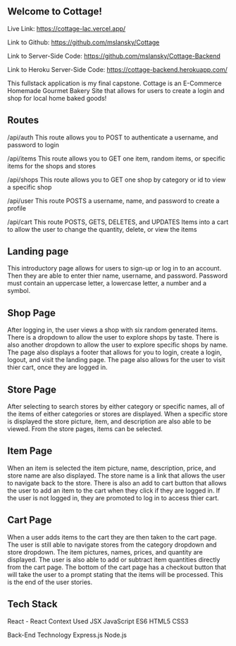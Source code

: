 ## Welcome to Cottage! 

Live Link: https://cottage-lac.vercel.app/

Link to Github: https://github.com/mslansky/Cottage

Link to Server-Side Code: https://github.com/mslansky/Cottage-Backend

Link to Heroku Server-Side Code: https://cottage-backend.herokuapp.com/


This fullstack application is my final capstone. Cottage is an E-Commerce Homemade Gourmet Bakery Site
that allows for users to create a login and shop for local home baked goods! 

## Routes

/api/auth This route allows you to POST to authenticate a username, and password to login

/api/items This route allows you to GET one item, random items, or specific items for the shops and stores

/api/shops This route allows you to GET one shop by category or id to view a specific shop

/api/user This route POSTS a username, name, and password to create a profile

/api/cart This route POSTS, GETS, DELETES, and UPDATES Items into a cart to allow the user to change the quantity, delete, or view the items

## Landing page

This introductory page allows for users to sign-up or log in to an account. 
Then they are able to enter thier name, username, and password. Password must contain an uppercase letter, a lowercase letter, a number and a symbol.


## Shop Page

After logging in, the user views a shop with six random generated items. There is a dropdown to allow the user to explore shops by taste. There is also another dropdown to allow the user to explore specific shops by name. The page also displays a footer that allows for you to login, create a login, logout, and visit the landing page. The page also allows for the user to visit thier cart, once they are logged in. 



## Store Page

After selecting to search stores by either category or specific names, all of the items of either categories or stores are displayed. When a specific store is displayed the store picture, item, and description are also able to be viewed. From the store pages, items can be selected.

## Item Page
When an item is selected the item picture, name, description, price, and store name are also displayed. The store name is a link that allows the user to navigate back to the store. There is also an add to cart button that allows the user to add an item to the cart when they click if they are logged in. If the user is not logged in, they are promoted to log in to access thier cart. 

## Cart Page
When a user adds items to the cart they are then taken to the cart page. The user is still able to navigate stores from the category dropdown and store dropdown. The item pictures, names, prices, and quantity are displayed. The user is also able to add or subtract item quantities directly from the cart page. The bottom of the cart page has a checkout button that will take the user to a prompt stating that the items will be processed. This is the end of the user stories. 

## Tech Stack 
React - React Context Used
JSX
JavaScript ES6
HTML5
CSS3


Back-End Technology
Express.js
Node.js

